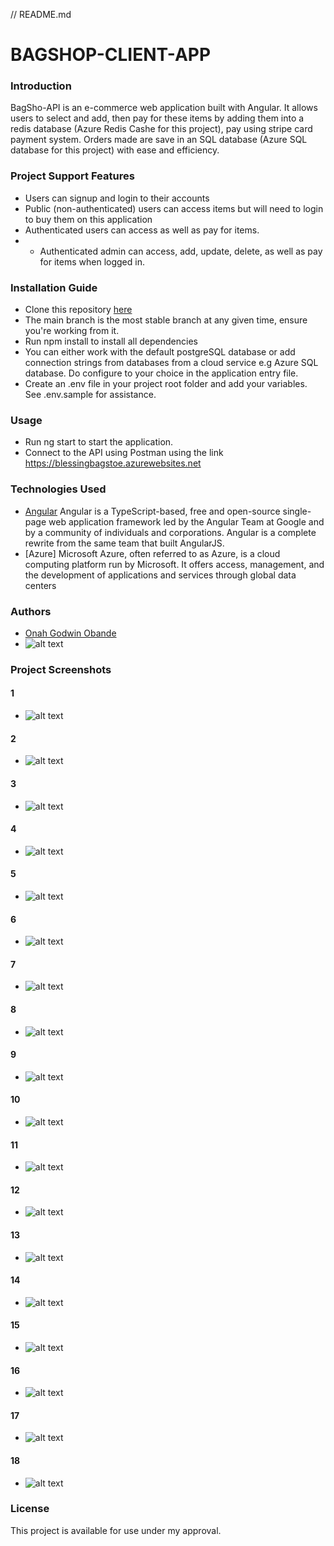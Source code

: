 // README.md
# BAGSHOP-CLIENT-APP 
### Introduction
BagSho-API  is an e-commerce web application built with Angular. It allows users to select and add, then pay for these items by adding them into a redis database (Azure Redis Cashe for this project), pay using stripe card payment system. Orders made are save in an SQL database (Azure SQL database for this project) with ease and efficiency.
### Project Support Features
* Users can signup and login to their accounts
* Public (non-authenticated) users can access items but will need to login to buy them on this application
* Authenticated users can access as well as pay for items.
* * Authenticated admin can access, add, update, delete, as well as pay for items when logged in.
### Installation Guide
* Clone this repository [here](https://github.com/GodwinOnah/BlessingApp.git)
* The main branch is the most stable branch at any given time, ensure you're working from it.
* Run npm install to install all dependencies
* You can either work with the default postgreSQL database or add connection strings from databases from a cloud service e.g  Azure SQL database. Do configure to your choice in the application entry file.
* Create an .env file in your project root folder and add your variables. See .env.sample for assistance.
### Usage
* Run ng start to start the application.
* Connect to the API using Postman using the link https://blessingbagstoe.azurewebsites.net
### Technologies Used
* [Angular](https://angular.com) Angular is a TypeScript-based, free and open-source single-page web application framework led by the Angular Team at Google and by a community of individuals and corporations. Angular is a complete rewrite from the same team that built AngularJS.
*  [Azure] Microsoft Azure, often referred to as Azure, is a cloud computing platform run by Microsoft. It offers access, management, and the development of applications and services through global data centers
### Authors
* [Onah Godwin Obande](https://godwinportfolio.azurewebsites.net)
* ![alt text](https://github.com/GodwinOnah/BlessingAPI/blob/main/API/files/Author/godwin-onah.png?raw=true)
### Project Screenshots
#### 1
* ![alt text](https://github.com/GodwinOnah/BlessingAPI/blob/main/API/files/projectScreenshots/image1.png?raw=true)
#### 2
* ![alt text](https://github.com/GodwinOnah/BlessingAPI/blob/main/API/files/projectScreenshots/image2.png?raw=true)
#### 3
* ![alt text](https://github.com/GodwinOnah/BlessingAPI/blob/main/API/files/projectScreenshots/image3.png?raw=true)
#### 4
* ![alt text](https://github.com/GodwinOnah/BlessingAPI/blob/main/API/files/projectScreenshots/image3.png?raw=true)
#### 5
* ![alt text](https://github.com/GodwinOnah/BlessingAPI/blob/main/API/files/projectScreenshots/image5.png?raw=true)
#### 6
* ![alt text](https://github.com/GodwinOnah/BlessingAPI/blob/main/API/files/projectScreenshots/image6.png?raw=true)
#### 7
* ![alt text](https://github.com/GodwinOnah/BlessingAPI/blob/main/API/files/projectScreenshots/image7.png?raw=true)
#### 8
* ![alt text](https://github.com/GodwinOnah/BlessingAPI/blob/main/API/files/projectScreenshots/image8.png?raw=true)
#### 9
* ![alt text](https://github.com/GodwinOnah/BlessingAPI/blob/main/API/files/projectScreenshots/image9.png?raw=true)
#### 10
* ![alt text](https://github.com/GodwinOnah/BlessingAPI/blob/main/API/files/projectScreenshots/image10.png?raw=true)
#### 11
* ![alt text](https://github.com/GodwinOnah/BlessingAPI/blob/main/API/files/projectScreenshots/image11.png?raw=true)
#### 12
* ![alt text](https://github.com/GodwinOnah/BlessingAPI/blob/main/API/files/projectScreenshots/image12.png?raw=true)
#### 13
* ![alt text](https://github.com/GodwinOnah/BlessingAPI/blob/main/API/files/projectScreenshots/image13.png?raw=true)
#### 14
* ![alt text](https://github.com/GodwinOnah/BlessingAPI/blob/main/API/files/projectScreenshots/image14.png?raw=true)
#### 15
* ![alt text](https://github.com/GodwinOnah/BlessingAPI/blob/main/API/files/projectScreenshots/image15.png?raw=true)
#### 16
* ![alt text](https://github.com/GodwinOnah/BlessingAPI/blob/main/API/files/projectScreenshots/image16.png?raw=true)
#### 17
* ![alt text](https://github.com/GodwinOnah/BlessingAPI/blob/main/API/files/projectScreenshots/image17.png?raw=true)
#### 18
* ![alt text](https://github.com/GodwinOnah/BlessingAPI/blob/main/API/files/projectScreenshots/image18.png?raw=true)
### License
This project is available for use under my approval.
